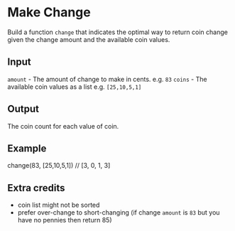 # Make Change

Build a function `change` that indicates the optimal way to return coin change given the change amount and the available coin values.

## Input
`amount` - The amount of change to make in cents. e.g. `83`
`coins` - The available coin values as a list e.g. `[25,10,5,1]`

## Output
The coin count for each value of coin.

## Example

change(83, [25,10,5,1])  // [3, 0, 1, 3]

## Extra credits
* coin list might not be sorted
* prefer over-change to short-changing (if change `amount` is `83` but you have
  no pennies then return 85)
